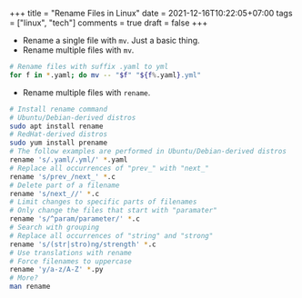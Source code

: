 +++
title = "Rename Files in Linux"
date = 2021-12-16T10:22:05+07:00
tags = ["linux", "tech"]
comments = true
draft = false
+++

- Rename a single file with `mv`. Just a basic thing.
- Rename multiple files with `mv`.

```bash
# Rename files with suffix .yaml to yml
for f in *.yaml; do mv -- "$f" "${f%.yaml}.yml"
```

- Rename multiple files with `rename`.

```bash
# Install rename command
# Ubuntu/Debian-derived distros
sudo apt install rename
# RedHat-derived distros
sudo yum install prename
# The follow examples are performed in Ubuntu/Debian-derived distros
rename 's/.yaml/.yml/' *.yaml
# Replace all occurrences of "prev_" with "next_"
rename 's/prev_/next_' *.c
# Delete part of a filename
rename 's/next_//' *.c
# Limit changes to specific parts of filenames
# Only change the files that start with "paramater"
rename 's/^param/parameter/' *.c
# Search with grouping
# Replace all occurrences of "string" and "strong"
rename 's/(str|stro)ng/strength' *.c
# Use translations with rename
# Force filenames to uppercase
rename 'y/a-z/A-Z' *.py
# More?
man rename
```
